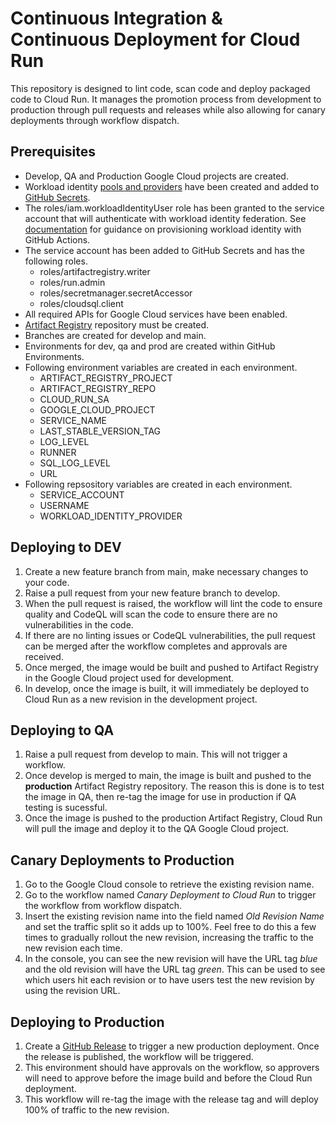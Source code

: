 # Continuous Integration & Continuous Deployment for Cloud Run
This repository is designed to lint code, scan code and deploy packaged code to Cloud Run. It manages the promotion process from development to production through pull requests and releases while also allowing for canary deployments through workflow dispatch. 

## Prerequisites
 * Develop, QA and Production Google Cloud projects are created.
 * Workload identity [pools and providers](https://cloud.google.com/iam/docs/manage-workload-identity-pools-providers) have been created and added to [GitHub Secrets](https://docs.github.com/en/actions/security-guides/using-secrets-in-github-actions).
 * The roles/iam.workloadIdentityUser role has been granted to the service account that will authenticate with workload identity federation. See [documentation](https://cloud.google.com/blog/products/identity-security/secure-your-use-of-third-party-tools-with-identity-federation) for guidance on provisioning workload identity with GitHub Actions.
 * The service account has been added to GitHub Secrets and has the following roles. 
    * roles/artifactregistry.writer
    * roles/run.admin
    * roles/secretmanager.secretAccessor
    * roles/cloudsql.client
 * All required APIs for Google Cloud services have been enabled.
 * [Artifact Registry](https://cloud.google.com/artifact-registry/docs/docker/store-docker-container-images) repository must be created. 
 * Branches are created for develop and main. 
 * Environments for dev, qa and prod are created within GitHub Environments. 
 * Following environment variables are created in each environment. 
    * ARTIFACT_REGISTRY_PROJECT
    * ARTIFACT_REGISTRY_REPO
    * CLOUD_RUN_SA
    * GOOGLE_CLOUD_PROJECT
    * SERVICE_NAME
    * LAST_STABLE_VERSION_TAG
    * LOG_LEVEL
    * RUNNER
    * SQL_LOG_LEVEL
    * URL
 * Following repsository variables are created in each environment. 
    * SERVICE_ACCOUNT
    * USERNAME
    * WORKLOAD_IDENTITY_PROVIDER


## Deploying to DEV 
1. Create a new feature branch from main, make necessary changes to your code. 
2. Raise a pull request from your new feature branch to develop. 
3. When the pull request is raised, the workflow will lint the code to ensure quality and CodeQL will scan the code to ensure there are no vulnerabilities in the code. 
4. If there are no linting issues or CodeQL vulnerabilities, the pull request can be merged after the workflow completes and approvals are received. 
5. Once merged, the image would be built and pushed to Artifact Registry in the Google Cloud project used for development.
6. In develop, once the image is built, it will immediately be deployed to Cloud Run as a new revision in the development project. 

## Deploying to QA 
1. Raise a pull request from develop to main. This will not trigger a workflow. 
2. Once develop is merged to main, the image is built and pushed to the **production** Artifact Registry repository. The reason this is done is to test the image in QA, then re-tag the image for use in production if QA testing is sucessful. 
3. Once the image is pushed to the production Artifact Registry, Cloud Run will pull the image and deploy it to the QA Google Cloud project. 

## Canary Deployments to Production 
1. Go to the Google Cloud console to retrieve the existing revision name. 
2. Go to the workflow named *Canary Deployment to Cloud Run* to trigger the workflow from workflow dispatch. 
3. Insert the existing revision name into the field named *Old Revision Name* and set the traffic split so it adds up to 100%. Feel free to do this a few times to gradually rollout the new revision, increasing the traffic to the new revision each time. 
4. In the console, you can see the new revision will have the URL tag *blue* and the old revision will have the URL tag *green*. This can be used to see which users hit each revision or to have users test the new revision by using the revision URL. 

## Deploying to Production
1. Create a [GitHub Release](https://docs.github.com/en/repositories/releasing-projects-on-github/managing-releases-in-a-repository) to trigger a new production deployment. Once the release is published, the workflow will be triggered. 
2. This environment should have approvals on the workflow, so approvers will need to approve before the image build and before the Cloud Run deployment. 
3. This workflow will re-tag the image with the release tag and will deploy 100% of traffic to the new revision. 